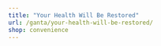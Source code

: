 ```yaml
---
title: "Your Health Will Be Restored"
url: /ganta/your-health-will-be-restored/
shop: convenience
---
```

